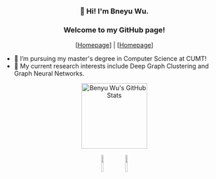 <h3><p align="center" >👋 Hi! I'm Bneyu Wu.</p> </h3>

<h3><p align="center">Welcome to my GitHub page!</p></h3>

<p align="center"> [<a href="https://www.marigold.website" target="_blank">Homepage</a>] | [<a href="https://www.marigold.website" target="_blank">Homepage</a>] </p>

- 🔭 I’m pursuing my master's degree in Computer Science at CUMT!
- 🌱 My current research interests include Deep Graph Clustering and Graph Neural Networks.

<p align="center">
    <img src="https://github-readme-stats.vercel.app/api?username=Marigoldwu&theme=buefy&show_icons=true" alt="Benyu Wu's GitHub Stats" height="150" />
</p>

 

<p align="center">
        <img width="10%" src="https://www.vectorlogo.zone/logos/java/java-ar21.svg">
        <img width="10%" src="https://www.vectorlogo.zone/logos/python/python-ar21.svg">
</p>

